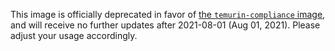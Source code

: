 This image is officially deprecated in favor of [the `temurin-compliance` image](https://hub.docker.com/_/temurin-compliance/), and will receive no further updates after 2021-08-01 (Aug 01, 2021). Please adjust your usage accordingly.